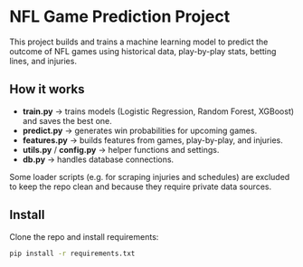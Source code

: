 # NFL Game Prediction Project

This project builds and trains a machine learning model to predict the outcome of NFL games using historical data, play-by-play stats, betting lines, and injuries.

## How it works
- **train.py** → trains models (Logistic Regression, Random Forest, XGBoost) and saves the best one.  
- **predict.py** → generates win probabilities for upcoming games.  
- **features.py** → builds features from games, play-by-play, and injuries.  
- **utils.py** / **config.py** → helper functions and settings.  
- **db.py** → handles database connections.  

Some loader scripts (e.g. for scraping injuries and schedules) are excluded to keep the repo clean and because they require private data sources.

## Install
Clone the repo and install requirements:
```bash
pip install -r requirements.txt
